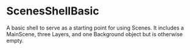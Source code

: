 # ScenesShellBasic

A basic shell to serve as a starting point for using Scenes.
It includes a MainScene, three Layers, and one Background object
but is otherwise empty.

